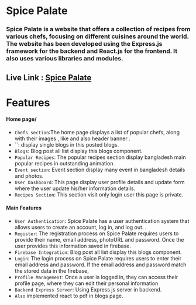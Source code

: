 # Spice Palate

### Spice Palate is a website that offers a collection of recipes from various chefs, focusing on different cuisines around the world. The website has been developed using the Express.js framework for the backend and React.js for the frontend. It also uses various libraries and modules.

## Live Link : [Spice Palate](https://circle-jobs-sm.netlify.app/)

# Features

#### Home page/

- `Chefs section`:The home page displays a list of popular chefs, along with their images , like and also header banner .
- ``: display single blogs in this posted blogs.
- `Blogs`: Blog post all list display this blogs component.
- `Popular Recipes`: The popular recipes section display bangladesh main popular recipes in outstanding animation.
- `Event section`: Event section display many event in bangladesh details and photos.
- `User Dashboard`: This page display user profile details and update form where the user update his/her information details.
- `Recipes Section`: This section visit only login user this page is private.

#### Main Features

- `User Authentication`: Spice Palate has a user authentication system that allows users to create an account, log in, and log out. .
- `Register`: The registration process on Spice Palate requires users to provide their name, email address, photoURL and password. Once the user provides this information saved in firebase.
- `Firebase Integration`: Blog post all list display this blogs component.
- `Login`: The login process on Spice Palate requires users to enter their email address and password. If the email address and password match the stored data in the firebase,
- `Profile Management`: Once a user is logged in, they can access their profile page, where they can edit their personal information
- `Backend Express Server`: Using Express js server in backend.
- `Also` implemented react to pdf in blogs page.
